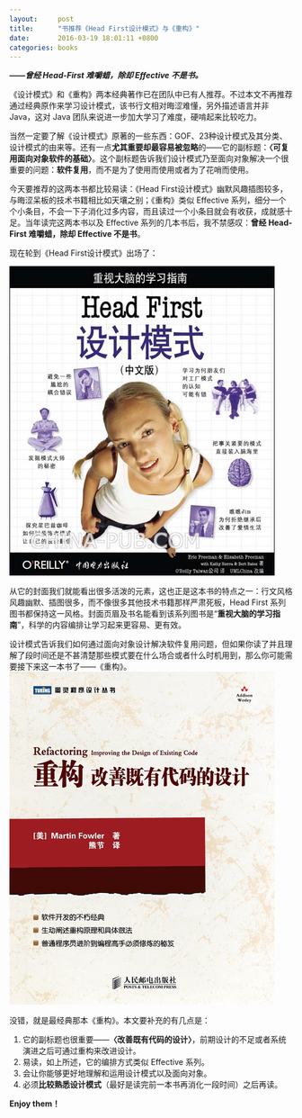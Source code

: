 ```yaml
---
layout:     post
title:      "书推荐《Head First设计模式》与《重构》"
date:       2016-03-19 18:01:11 +0800
categories: books
---
```

***——曾经 Head-First 难嚼蜡，除却 Effective 不是书。***

《设计模式》和《重构》两本经典著作已在团队中已有人推荐。不过本文不再推荐通过经典原作来学习设计模式，该书行文相对晦涩难懂，另外描述语言并非 Java，这对 Java 团队来说进一步加大学习了难度，硬啃起来比较吃力。

当然一定要了解《设计模式》原著的一些东西：GOF、23种设计模式及其分类、设计模式的由来等。还有一点**尤其重要却最容易被忽略**的——它的副标题：**〈可复用面向对象软件的基础〉**。这个副标题告诉我们设计模式乃至面向对象解决一个很重要的问题：**软件复用**，而不是为了使用而使用或者为了花哨而使用。

今天要推荐的这两本书都比较易读：《Head First设计模式》幽默风趣插图较多，与晦涩呆板的技术书籍相比如天壤之别；《重构》类似 Effective 系列，细分一个个小条目，不会一下子消化过多内容，而且读过一个小条目就会有收获，成就感十足。当年读完这两本书以及 Effective 系列的几本书后，我不禁感叹：**曾经 Head-First 难嚼蜡，除却 Effective 不是书**。

现在轮到《Head First设计模式》出场了：

![hf_dp.jpg](/assets/books/hf_dp.jpg)

从它的封面我们就能看出很多活泼的元素，这也正是这本书的特点之一：行文风格风趣幽默、插图很多，而不像很多其他技术书籍那样严肃死板，Head First 系列图书都保持这一风格。封面页眉及书名能看到该系列图书是“**重视大脑的学习指南**”，科学的内容编排让学习起来更容易、更有效。

设计模式告诉我们如何通过面向对象设计解决软件复用问题，但如果你读了并且理解了段时间还是不甚清楚那些模式要在什么场合或者什么时机用到，那么你可能需要接下来这一本书了——《重构》。
![refactor.jpg](/assets/books/refactor.jpg)

没错，就是最经典那本《重构》。本文要补充的有几点是：
1. 它的副标题也很重要——**〈改善既有代码的设计〉**，前期设计的不足或者系统演进之后可通过重构来改进设计。
2. 易读，如上所述，它的编排方式类似 Effective 系列。
3. 会让你能够更好地理解和运用设计模式以及面向对象。
4. 必须**比较熟悉设计模式**（最好是读完前一本书再消化一段时间）之后再读。

**Enjoy them！**
